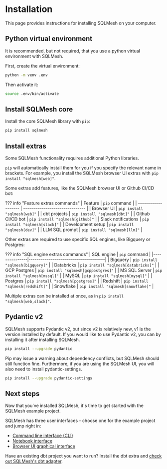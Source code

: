 # Installation

This page provides instructions for installing SQLMesh on your computer.

## Python virtual environment

It is recommended, but not required, that you use a python virtual environment with SQLMesh.

First, create the virtual environment:
```bash
python -m venv .env
```

Then activate it:
```bash
source .env/bin/activate
```

## Install SQLMesh core

Install the core SQLMesh library with `pip`:
```bash
pip install sqlmesh
```

## Install extras
Some SQLMesh functionality requires additional Python libraries.

`pip` will automatically install them for you if you specify the relevant name in brackets. For example, you install the SQLMesh browser UI extras with `pip install "sqlmesh[web]"`.

Some extras add features, like the SQLMesh browser UI or Github CI/CD bot:

??? info "Feature extras commands"
    | Feature             | `pip` command                   |
    | ------------------- | ------------------------------- |
    | Browser UI          | `pip install "sqlmesh[web]"`    |
    | dbt projects        | `pip install "sqlmesh[dbt]"`    |
    | Github CI/CD bot    | `pip install "sqlmesh[github]"` |
    | Slack notifications | `pip install "sqlmesh[slack]"`  |
    | Development setup   | `pip install "sqlmesh[dev]"`    |
    | LLM SQL prompt      | `pip install "sqlmesh[llm]"`    |

Other extras are required to use specific SQL engines, like Bigquery or Postgres:

??? info "SQL engine extras commands"
    | SQL engine    | `pip` command                        |
    |---------------|--------------------------------------|
    | Bigquery      | `pip install "sqlmesh[bigquery]"`    |
    | Databricks    | `pip install "sqlmesh[databricks]"`  |
    | GCP Postgres  | `pip install "sqlmesh[gcppostgres]"` |
    | MS SQL Server | `pip install "sqlmesh[mssql]"`       |
    | MySQL         | `pip install "sqlmesh[mysql]"`       |
    | Postgres      | `pip install "sqlmesh[postgres]"`    |
    | Redshift      | `pip install "sqlmesh[redshift]"`    |
    | Snowflake     | `pip install "sqlmesh[snowflake]"`   |

Multiple extras can be installed at once, as in `pip install "sqlmesh[web,slack]"`.

## Pydantic v2
SQLMesh supports Pydantic v2, but since v2 is relatively new, v1 is the version installed by default. If you would like to use Pydantic v2, you can by installing it after installing SQLMesh.

```bash
pip install --upgrade pydantic
```

Pip may issue a warning about dependency conflicts, but SQLMesh should still function fine. Furthermore, if you are using the SQLMesh UI, you will also need to install pydantic-settings.

```bash
pip install --upgrade pydantic-settings
```

## Next steps

Now that you've installed SQLMesh, it's time to get started with the SQLMesh example project.

SQLMesh has three user interfaces - choose one for the example project and jump right in:

- [Command line interface (CLI)](./quickstart/cli.md)
- [Notebook interface](./quickstart/notebook.md)
- [Browser UI graphical interface](./quickstart/ui.md)

Have an existing dbt project you want to run? Install the dbt extra and [check out SQLMesh's dbt adapter](./integrations/dbt.md).
